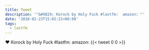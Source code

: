 ```yaml
---
title: Tweet
description: '"&#9829; Korock by Holy Fuck #lastfm:  amazon: "'
date: '2010-02-23T15:02:21+00:00'
tags:
  - lastfm
---
```

&#9829; Korock by Holy Fuck #lastfm:  amazon: 
      {{< tweet 0 0 >}}
    
